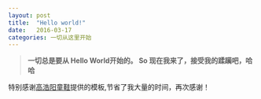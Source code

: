 ```yaml
---
layout: post
title:  "Hello world!"
date:   2016-03-17
categories: 一切从这里开始
---
```



>**一切总是要从 Hello World开始的。 So 现在我来了，接受我的蹂躏吧，哈哈**



特别感谢[高浩阳童鞋](http://gaohaoyang.github.io/)提供的模板,节省了我大量的时间，再次感谢！
